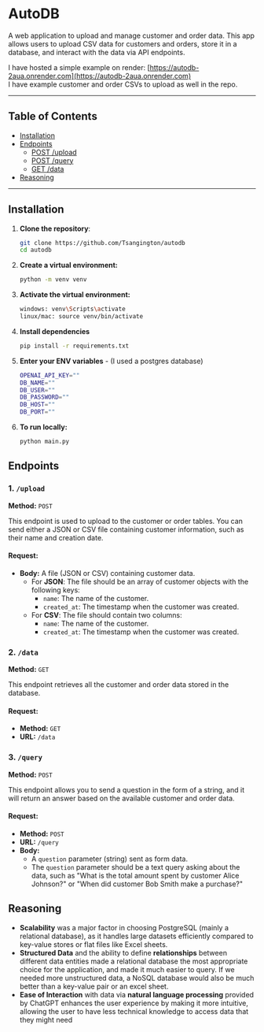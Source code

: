# AutoDB
A web application to upload and manage customer and order data. This app allows users to upload CSV data for customers and orders, store it in a database, and interact with the data via API endpoints.

I have hosted a simple example on render: [https://autodb-2aua.onrender.com](https://autodb-2aua.onrender.com) 
<br>
I have example customer and order CSVs to upload as well in the repo.

---

## Table of Contents
- [Installation](#installation)
- [Endpoints](#endpoints)
  - [POST /upload](#post-upload)
  - [POST /query](#post-query)
  - [GET /data](#get-data)
- [Reasoning](#reasoning)
---

## Installation

1. **Clone the repository**:
   ```bash
   git clone https://github.com/Tsangington/autodb
   cd autodb
   ```
2. **Create a virtual environment:**
   ```bash
   python -m venv venv
   ```
3. **Activate the virtual environment:**
   ```bash
   windows: venv\Scripts\activate
   linux/mac: source venv/bin/activate
   ```
4. **Install dependencies**
   ```bash
   pip install -r requirements.txt
   ```
5. **Enter your ENV variables** - 
   (I used a postgres database)
   ```bash
   OPENAI_API_KEY=""
   DB_NAME=""
   DB_USER=""
   DB_PASSWORD=""
   DB_HOST=""
   DB_PORT=""
   ```
6. **To run locally:**
   ```bash
   python main.py
   ```
   
## Endpoints

### 1. `/upload`
**Method:** `POST`

This endpoint is used to upload to the customer or order tables. You can send either a JSON or CSV file containing customer information, such as their name and creation date.

#### Request:
- **Body:** A file (JSON or CSV) containing customer data.
  - For **JSON**: The file should be an array of customer objects with the following keys:
    - `name`: The name of the customer.
    - `created_at`: The timestamp when the customer was created.
  - For **CSV**: The file should contain two columns:
    - `name`: The name of the customer.
    - `created_at`: The timestamp when the customer was created.
    
### 2. `/data`
**Method:** `GET`

This endpoint retrieves all the customer and order data stored in the database.

#### Request:
- **Method:** `GET`
- **URL:** `/data`

### 3. `/query`
**Method:** `POST`

This endpoint allows you to send a question in the form of a string, and it will return an answer based on the available customer and order data.

#### Request:
- **Method:** `POST`
- **URL:** `/query`
- **Body:**
  - A `question` parameter (string) sent as form data.
  - The `question` parameter should be a text query asking about the data, such as "What is the total amount spent by customer Alice Johnson?" or "When did customer Bob Smith make a purchase?"

## Reasoning

- **Scalability** was a major factor in choosing PostgreSQL (mainly a relational database), as it handles large datasets efficiently compared to key-value stores or flat files like Excel sheets.
- **Structured Data** and the ability to define **relationships** between different data entities made a relational database the most appropriate choice for the application, and made it much easier to query. If we needed more unstructured data, a NoSQL database would also be much better than a key-value pair or an excel sheet.
- **Ease of Interaction** with data via **natural language processing** provided by ChatGPT enhances the user experience by making it more intuitive, allowing the user to have less technical knowledge to access data that they might need
